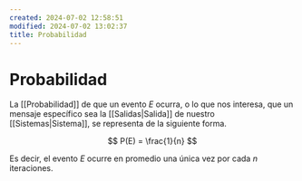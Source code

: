 ```yaml
---
created: 2024-07-02 12:58:51
modified: 2024-07-02 13:02:37
title: Probabilidad
---
```


# Probabilidad

La [[Probabilidad]] de que un evento $E$ ocurra, o lo que nos interesa, que un mensaje específico sea la [[Salidas|Salida]] de nuestro [[Sistemas|Sistema]], se representa de la siguiente forma.

$$
P(E) = \frac{1}{n}
$$

Es decir, el evento $E$ ocurre en promedio una única vez por cada $n$ iteraciones.
